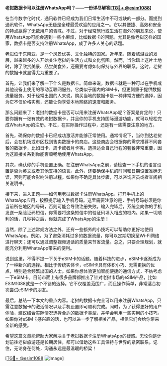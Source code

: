 **老挝数据卡可以注册WhatsApp吗？——一份详尽解答[[TG💪+ @esim1088](https://t.me/s/esim1088)]**

在当今数字化时代，通讯软件已经成为我们日常生活中不可或缺的一部分。而提到通讯软件，WhatsApp无疑是全球最受欢迎的应用之一。它以其便捷、高效和安全的特点赢得了无数用户的青睐。不过，对于经常旅行或生活在海外的朋友来说，使用WhatsApp可能会遇到一些小麻烦，比如数据卡的问题。尤其是像老挝这样的国家，数据卡是否支持注册WhatsApp，成了许多人关心的话题。

老挝位于东南亚，是一个风景优美、文化独特的国家。近年来，随着旅游业的发展，越来越多的人开始关注老挝的生活方式和文化氛围。然而，当你踏上这片土地时，除了欣赏美景、品尝美食外，还需要考虑如何保持与外界的联系。这时，老挝的数据卡就显得尤为重要了。

首先，让我们来了解一下什么是数据卡。简单来说，数据卡就是一种可以在手机或其他设备上使用的移动互联网服务。它类似于国内的SIM卡，但更侧重于提供数据流量服务。对于经常出国的人来说，购买当地的数据卡是一种非常方便的选择，因为它不仅价格实惠，还能让你享受本地网络的速度和服务。

那么问题来了：老挝的数据卡是否可以用来注册WhatsApp呢？答案是肯定的！只要你拥有一张有效的老挝数据卡，并且你的手机支持国际漫游功能，就可以轻松完成WhatsApp的注册。不过，在实际操作过程中，还是有一些需要注意的地方。

首先，确保你的数据卡已经成功激活并能够正常使用。通常情况下，当你到达老挝后，会在机场或市区找到售卖数据卡的商店。这些商店会根据你的需求推荐不同套餐的数据卡，比如日卡、周卡或者月卡等。选择适合自己行程的套餐非常重要，因为这直接关系到你能否顺畅地使用WhatsApp。

其次，确认你的手机设置正确。在注册WhatsApp之前，请检查一下手机的语言设置是否为英文或者其他支持的语言。此外，还要确保手机的时间和日期设置准确无误，否则可能会影响注册过程。如果你不确定具体步骤，可以咨询店员或者查阅相关说明书。

接下来，进入正题——如何用老挝数据卡注册WhatsApp。打开手机上的WhatsApp应用，按照提示输入手机号码。这里需要注意的是，手机号码必须是你当前所在地区的号码，否则可能会导致注册失败。输入完毕后，系统会向你的手机发送一条验证码短信，你需要将这条短信中的验证码填入相应的框内。如果一切顺利的话，几秒钟之后，你就完成了WhatsApp的注册！

当然，除了上述常规方法之外，还有一些额外的小技巧可以帮助你更好地使用WhatsApp。例如，为了避免消耗过多的数据流量，你可以定期切换至Wi-Fi网络进行聊天；还可以通过调整视频通话的质量来节省流量。总之，只要合理规划，就能充分利用WhatsApp带来的便利。

说到这里，不得不提一下关于eSIM卡的话题。随着科技的进步，eSIM卡逐渐成为了一种新兴的选择。相比于传统实体卡，eSIM卡具有体积小巧、无需更换的优点，特别适合频繁出国的人士。如果你想体验更加智能便捷的通信方式，不妨考虑一下eSIM卡。目前市面上有很多品牌都推出了针对老挝市场的eSIM产品，比如ESIM1088就是一个不错的选择。它不仅覆盖范围广，而且操作简单，非常适合初次尝试eSIM卡的朋友。

最后，总结一下本文的重点内容。老挝的数据卡完全可以用来注册WhatsApp，只需注意数据卡的激活情况以及手机设置即可顺利完成。同时，为了获得更好的用户体验，建议结合实际情况选择合适的数据卡类型，并学会利用一些实用的小技巧。如果你对eSIM卡感兴趣的话，也可以进一步了解相关产品，相信它们会给你带来全新的感受。

希望这篇文章能帮助大家解决关于老挝数据卡注册WhatsApp的疑惑。无论你是计划前往老挝旅游还是长期居住，都可以借助这些工具保持与世界的紧密联系。记住，无论身在何处，沟通永远是最温暖的桥梁！

[[TG💪+ @esim1088](https://t.me/s/esim1088) ![Image](https://i.postimg.cc/4NQfJmqS/Snipaste-2025-05-13-00-14-12.png)]